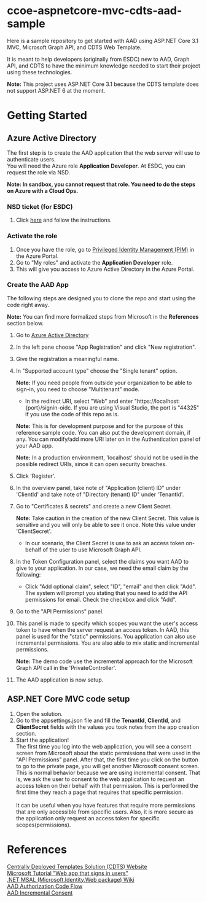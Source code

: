 # ccoe-aspnetcore-mvc-cdts-aad-sample
Here is a sample repository to get started with AAD using ASP.NET Core 3.1 MVC, Microsoft Graph API, and CDTS Web Template.

It is meant to help developers (originally from ESDC) new to AAD, Graph API, and CDTS to have the minimum knowledge needed to start their project using these technologies.

**Note:** This project uses ASP.NET Core 3.1 because the CDTS template does not support ASP.NET 6 at the moment.

# Getting Started
## Azure Active Directory
The first step is to create the AAD application that the web server will use to authenticate users.\
You will need the Azure role **Application Developer**. At ESDC, you can request the role via NSD.

**Note: In sandbox, you cannot request that role. You need to do the steps on Azure with a Cloud Ops.**

### NSD ticket (for ESDC)
1. Click [here](https://014gc.sharepoint.com/sites/OI-CO/SitePages/FAQs/Azure-AAD-How-do-I-request-an-AAD-Admin-Role.aspx) and follow the instructions.

### Activate the role
1. Once you have the role, go to [Privileged Identity Management (PIM)](https://portal.azure.com/#blade/Microsoft_Azure_PIMCommon/CommonMenuBlade/quickStart) in the Azure Portal.
1. Go to "My roles" and activate the **Application Developer** role.
1. This will give you access to Azure Active Directory in the Azure Portal.

### Create the AAD App
The following steps are designed you to clone the repo and start using the code right away.

**Note:** You can find more formalized steps from Microsoft in the **References** section below.
1. Go to [Azure Active Directory](https://portal.azure.com/#blade/Microsoft_AAD_IAM/ActiveDirectoryMenuBlade/Overview)
1. In the left pane choose "App Registration" and click "New registration".
1. Give the registration a meaningful name. 
1. In "Supported account type" choose the "Single tenant" option.

    **Note:** If you need people from outside your organization to be able to sign-in, you need to choose "Multitenant" mode.
    - In the redirect URI, select "Web" and enter "https://localhost:{port}/signin-oidc. If you are using Visual Studio, the port is "44325" if you use the code of this repo as is.

    **Note:** This is for development purpose and for the purpose of this reference sample code. You can also put the development domain, if any. You can modify/add more URI later on in the Authentication panel of your AAD app.

    **Note:** In a production environment, 'localhost' should not be used in the possible redirect URIs, since it can open security breaches.
1. Click 'Register'.
1. In the overview panel, take note of "Application (client) ID" under 'ClientId' and take note of "Directory (tenant) ID" under 'TenantId'.
1. Go to "Certificates & secrets" and create a new Client Secret.

   **Note:** Take caution in the creation of the new Client Secret. This value is sensitive and you will only be able to see it once. Note this value under 'ClientSecret'.
    - In our scenario, the Client Secret is use to ask an access token on-behalf of the user to use Microsoft Graph API.
1. In the Token Configuration panel, select the claims you want AAD to give to your application. In our case, we need the email claim by the following:
    - Click "Add optional claim", select "ID", "email" and then click "Add". The system will prompt you stating that you need to add the API permissions for email. Check the checkbox and click "Add".
1. Go to the "API Permissions" panel.
1. This panel is made to specify which scopes you want the user's access token to have when the server request an access token. In AAD, this panel is used for the "static" permissions. You application can also use incremental permissions. You are also able to mix static and incremental permissions.

    **Note:** The demo code use the incremental approach for the Microsoft Graph API call in the 'PrivateController'.
1. The AAD application is now setup.

## ASP.NET Core MVC code setup
1. Open the solution.
1. Go to the appsettings.json file and fill the **TenantId**, **ClientId**, and **ClientSecret** fields with the values you took notes from the app creation section.
1. Start the application!
\
The first time you log into the web application, you will see a consent screen from Microsoft about the static permissions that were used in the "API Permissions" panel.
After that, the first time you click on the button to go to the private page, you will get another Microsoft consent screen.
This is normal behavior because we are using incremental consent. That is, we ask the user to consent to the web application to request an access token on their behalf with that permission. This is performed the first time they reach a page that requires that specific permission.
\
\
It can be useful when you have features that require more permissions that are only accessible from specific users.
Also, it is more secure as the application only request an access token for specific scopes(permissions).

# References

[Centrally Deployed Templates Solution (CDTS) Website](https://cenw-wscoe.github.io/sgdc-cdts/docs/index-en.html)\
[Microsoft Tutorial "Web app that signs in users"](https://docs.microsoft.com/en-ca/azure/active-directory/develop/scenario-web-app-sign-user-overview?tabs=aspnetcore)\
[.NET MSAL (Microsoft.Identity.Web package) Wiki](https://github.com/AzureAD/microsoft-identity-web/wiki/web-apps)\
[AAD Authorization Code Flow](https://docs.microsoft.com/en-gb/azure/active-directory/develop/v2-oauth2-auth-code-flow)\
[AAD Incremental Consent](https://github.com/AzureAD/microsoft-identity-web/wiki/Managing-incremental-consent-and-conditional-access#in-mvc-controllers)
